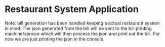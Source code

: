 # Restaurant System Application

Note: bill generation has been handled keeping a actual restaurant system in mind. The json generated from the bill will be sent to the bill printing machine/service which will then process the json and print out the bill. For now we are just printing the json in the console.

